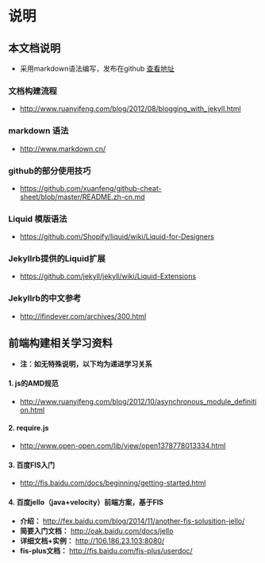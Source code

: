 # 说明

## 本文档说明
*	采用markdown语法编写，发布在github [查看地址](http://findever.github.io/mall_doc)

### 文档构建流程
*	http://www.ruanyifeng.com/blog/2012/08/blogging_with_jekyll.html

### markdown 语法
*	http://www.markdown.cn/

### github的部分使用技巧
*	https://github.com/xuanfeng/github-cheat-sheet/blob/master/README.zh-cn.md

### Liquid 模版语法
* 	https://github.com/Shopify/liquid/wiki/Liquid-for-Designers

### Jekyllrb提供的Liquid扩展
*	https://github.com/jekyll/jekyll/wiki/Liquid-Extensions

### Jekyllrb的中文参考
*	http://ifindever.com/archives/300.html

## 前端构建相关学习资料

*	**注：如无特殊说明，以下均为递进学习关系**

#### 1. js的AMD规范
*	http://www.ruanyifeng.com/blog/2012/10/asynchronous_module_definition.html

#### 2. require.js
*	http://www.open-open.com/lib/view/open1378778013334.html

#### 3. 百度FIS入门
*	http://fis.baidu.com/docs/beginning/getting-started.html

#### 4. 百度jello（java+velocity）前端方案，基于FIS
*	__介绍：__
		http://fex.baidu.com/blog/2014/11/another-fis-solusition-jello/
*	__简要入门文档：__
		http://oak.baidu.com/docs/jello
*	__详细文档+实例：__
		http://106.186.23.103:8080/
*	__fis-plus文档：__
		http://fis.baidu.com/fis-plus/userdoc/